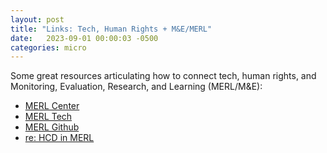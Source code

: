 ```yaml
---
layout: post
title: "Links: Tech, Human Rights + M&E/MERL"
date:   2023-09-01 00:00:03 -0500
categories: micro
---
```


Some great resources articulating how to connect tech, human rights, and Monitoring, Evaluation, Research, and Learning (MERL/M&E):
- [MERL Center](https://merlcenter.org/)
- [MERL Tech](https://merltech.org/)
- [MERL Github](https://github.com/MERLTech/MERL-Center-public/tree/main)
- [re: HCD in MERL](https://github.com/MERLTech/MERL-Center-public/blob/main/human-centered-design-definition.md)
<br/><br/>








